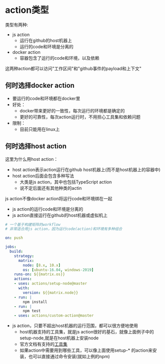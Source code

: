 # action类型

类型有两种:
- js action
  - 运行在github的host机器上
  - 运行的code和环境是分离的
- docker action
  - 容器包含了运行的code和环境，以及依赖

这两种action都可以访问"工作区间"和"github事件的payload和上下文"

## 何时选择docker action

- 要运行的code和环境都在docker里
- 好处：
  - docker带来更好的一致性，每次运行的环境都是确定的
  - 更好的可靠性，每次action运行时，不用担心工具集和依赖问题
- 限制：
  - 目前只能用在linux上

## 何时选择host action

这里为什么用host action：
- host action表示action运行在github host机器上(而不是host机器上的容器中)
- host action后面会包含多种写法
  - 大类是js action，其中也包括TypeScript action
  - 说不定后面还有其他种类的actin

js action不像docker action将运行code和环境绑在一起
- js action的运行code和环境是分离的
- js action直接运行在github的host机器或虚拟机上

```yaml
# 一个基于构建矩阵的workflow
# 非常适合用js action，因为运行code(action)和环境有多种组合

on: push

jobs:
  build:
    strategy: 
      matrix:
        node: [8.x, 10.x]
        os: [ubuntu-16.04, windows-2019]
    runs-on: ${{matrix.os}}
    actions:
    - uses: actions/setup-node@master
      with:
        version: ${{matrix.node}}
    - run: | 
        npm install
    - run: |
        npm test
    - uses: actions/custom-action@master
```

- js action，只要不超出host机器的运行范围，都可以很方便地使用
  - host机器支持的工具集，就是js action很好的基石，就像上面例子中的setup-node,就是在host机器上安装node
  - 官方文档有支持的[工具集](https://help.github.com/en/articles/software-in-virtual-environments-for-github-actions)
  - 如果action中需要用到哪些工具，可以像上面使用setup-\* 的action来安装，也可以直接通过命令安装(就如上例的npm)
